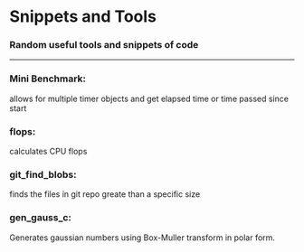 # Snippets and Tools
### Random useful tools and snippets of code
***
### Mini Benchmark:
allows for multiple timer objects and get elapsed time or time passed since start
### flops:
calculates CPU flops
### git_find_blobs:
finds the files in git repo greate than a specific size
### gen_gauss_c:
Generates gaussian numbers using Box-Muller transform in polar form.
